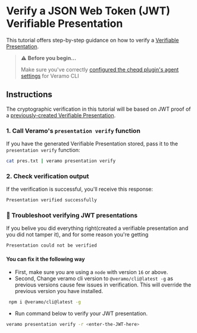 # Verify a JSON Web Token (JWT) Verifiable Presentation

This tutorial offers step-by-step guidance on how to verify a [Verifiable Presentation](https://w3c-ccg.github.io/vp-request-spec/).

> ⚠️ **Before you begin...**
>
> Make sure you've correctly [configured the cheqd plugin's agent settings](../../guides/sdk/veramo-sdk-for-cheqd/setup.md) for Veramo CLI

## Instructions

The cryptographic verification in this tutorial will be based on JWT proof of a [previously-created Verifiable Presentation](create-jwt-presentation.md).

### 1. Call Veramo's `presentation verify` function

If you have the generated Verifiable Presentation stored, pass it to the `presentation verify` function:

```bash
cat pres.txt | veramo presentation verify
```

### 2. Check verification output

If the verification is successful, you'll receive this response:

```bash
Presentation verified successfully
```

### 🤨 Troubleshoot verifying JWT presentations

If you belive you did everything right(created a verifiable presentation and you did not tamper it), and for some reason you're getting

```bash
Presentation could not be verified
```

#### You can fix it the following way

* First, make sure you are using a `node` with version `16` or above.
* Second, Change veramo cli version to `@veramo/cli@latest -g` as previous versions cause few issues in verification. This will override the previous version you have installed.

```bash
 npm i @veramo/cli@latest -g
```

* Run command below to verify your JWT presentation.

```bash
veramo presentation verify -r <enter-the-JWT-here>
```
